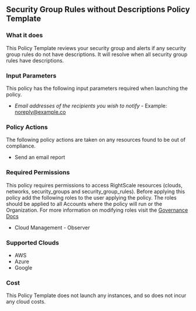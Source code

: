## Security Group Rules without Descriptions Policy Template

### What it does

This Policy Template reviews your security group and alerts if any security group rules do not have descriptions. It will resolve when all security group rules have descriptions.

### Input Parameters

This policy has the following input parameters required when launching the policy.

- *Email addresses of the recipients you wish to notify* - Example: noreply@example.co

### Policy Actions

The following policy actions are taken on any resources found to be out of compliance.

- Send an email report

### Required Permissions

This policy requires permissions to access RightScale resources (clouds, networks, security_groups and security_group_rules).  Before applying this policy add the following roles to the user applying the policy.  The roles should be applied to all Accounts where the policy will run or the Organization. For more information on modifying roles visit the [Governance Docs](https://docs.rightscale.com/cm/ref/user_roles.html)

- Cloud Management - Observer

### Supported Clouds

- AWS
- Azure
- Google

### Cost

This Policy Template does not launch any instances, and so does not incur any cloud costs.
